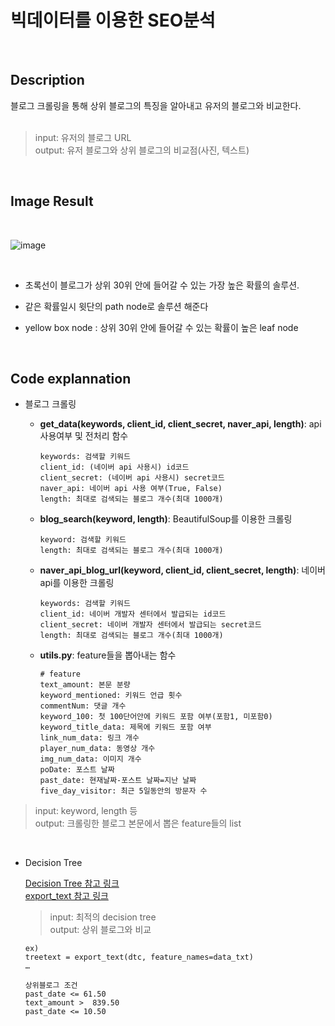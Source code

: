 # 빅데이터를 이용한 SEO분석

<br>

## Description
 블로그 크롤링을 통해 상위 블로그의 특징을 알아내고 유저의 블로그와 비교한다.<br>
<br>

>input: 유저의 블로그 URL<br>
>output: 유저 블로그와 상위 블로그의 비교점(사진, 텍스트)
<br>


## Image Result
<br>

![image](https://user-images.githubusercontent.com/60573146/173763107-4d574a50-af64-499c-8bde-1d4224da205c.png)

<br>

- 초록선이 블로그가 상위 30위 안에 들어갈 수 있는 가장 높은 확률의 솔루션.

- 같은 확률일시 윗단의 path node로 솔루션 해준다

- yellow box node : 상위 30위 안에 들어갈 수 있는 확률이 높은 leaf node

<br>

## Code explannation

- 블로그 크롤링<br>

  * __get_data(keywords, client_id, client_secret, naver_api, length)__: api 사용여부 및 전처리 함수
      ```
      keywords: 검색할 키워드
      client_id: (네이버 api 사용시) id코드
      client_secret: (네이버 api 사용시) secret코드
      naver_api: 네이버 api 사용 여부(True, False)
      length: 최대로 검색되는 블로그 개수(최대 1000개)
      ```

  * __blog_search(keyword, length)__: BeautifulSoup를 이용한 크롤링
      ```
      keyword: 검색할 키워드
      length: 최대로 검색되는 블로그 개수(최대 1000개)
      ```

  * __naver_api_blog_url(keyword, client_id, client_secret, length)__: 네이버 api를 이용한 크롤링
      ```
      keywords: 검색할 키워드
      client_id: 네이버 개발자 센터에서 발급되는 id코드
      client_secret: 네이버 개발자 센터에서 발급되는 secret코드
      length: 최대로 검색되는 블로그 개수(최대 1000개)
      ```   
   
   
  * __utils.py__: feature들을 뽑아내는 함수
      ```
      # feature
      text_amount: 본문 분량
      keyword_mentioned: 키워드 언급 횟수
      commentNum: 댓글 개수
      keyword_100: 첫 100단어안에 키워드 포함 여부(포함1, 미포함0)
      keyword_title_data: 제목에 키워드 포함 여부
      link_num_data: 링크 개수
      player_num_data: 동영상 개수
      img_num_data: 이미지 개수
      poDate: 포스트 날짜
      past_date: 현재날짜-포스트 날짜=지난 날짜
      five_day_visitor: 최근 5일동안의 방문자 수 
      ```   
> input: keyword, length 등<br>
> output: 크롤링한 블로그 본문에서 뽑은 feature들의 list
<br>

- Decision Tree<br>

  [Decision Tree 참고 링크](https://scikit-learn.org/stable/modules/generated/sklearn.tree.DecisionTreeClassifier.html)<br>
  [export_text 참고 링크](https://scikit-learn.org/stable/modules/generated/sklearn.tree.export_text.html)<br>

  > input: 최적의 decision tree<br>
  > output: 상위 블로그와 비교<br>

    ```
    ex)
    treetext = export_text(dtc, feature_names=data_txt)
    …
    
    상위블로그 조건
    past_date <= 61.50
    text_amount >  839.50
    past_date <= 10.50
    ```

